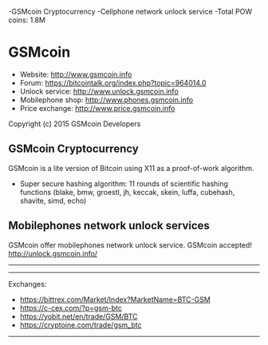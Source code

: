 -GSMcoin Cryptocurrency
-Cellphone network unlock service
-Total POW coins: 1.8M


GSMcoin 
================================
- Website: http://www.gsmcoin.info
- Forum: https://bitcointalk.org/index.php?topic=964014.0
- Unlock service: http://www.unlock.gsmcoin.info
- Mobilephone shop: http://www.phones.gsmcoin.info
- Price exchange: http://www.price.gsmcoin.info

Copyright (c) 2015 GSMcoin Developers

GSMcoin Cryptocurrency
----------------

GSMcoin is a lite version of Bitcoin using X11 as a proof-of-work algorithm.
 - Super secure hashing algorithm: 11 rounds of scientific hashing functions (blake, bmw, groestl, jh, keccak, skein, luffa, cubehash, shavite, simd, echo)

Mobilephones network unlock services
-------------------
  
GSMcoin offer mobilephones network unlock service. 
GSMcoin accepted!
  http://unlock.gsmcoin.info/

-------------------


-------------------
  Exchanges:
- https://bittrex.com/Market/Index?MarketName=BTC-GSM
- https://c-cex.com/?p=gsm-btc
- https://yobit.net/en/trade/GSM/BTC
- https://cryptoine.com/trade/gsm_btc



-------------------
